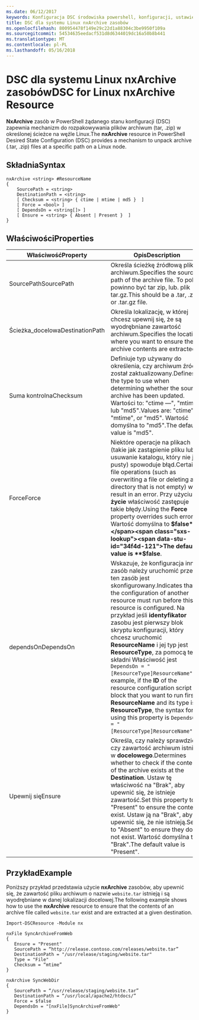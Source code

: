 ```yaml
---
ms.date: 06/12/2017
keywords: Konfiguracja DSC środowiska powershell, konfiguracji, ustawienia
title: DSC dla systemu Linux nxArchive zasobów
ms.openlocfilehash: 800954478f149e29c22d1a88304c3be9950f109a
ms.sourcegitcommit: 54534635eedacf531d8d6344019dc16a50b8b441
ms.translationtype: MT
ms.contentlocale: pl-PL
ms.lasthandoff: 05/16/2018
---
```

# <a name="dsc-for-linux-nxarchive-resource"></a><span data-ttu-id="34f4d-103">DSC dla systemu Linux nxArchive zasobów</span><span class="sxs-lookup"><span data-stu-id="34f4d-103">DSC for Linux nxArchive Resource</span></span>

<span data-ttu-id="34f4d-104">**NxArchive** zasób w PowerShell żądanego stanu konfiguracji (DSC) zapewnia mechanizm do rozpakowywania plików archiwum (tar, .zip) w określonej ścieżce na węźle Linux.</span><span class="sxs-lookup"><span data-stu-id="34f4d-104">The **nxArchive** resource in PowerShell Desired State Configuration (DSC) provides a mechanism to unpack archive (.tar, .zip) files at a specific path on a Linux node.</span></span>

## <a name="syntax"></a><span data-ttu-id="34f4d-105">Składnia</span><span class="sxs-lookup"><span data-stu-id="34f4d-105">Syntax</span></span>

```
nxArchive <string> #ResourceName
{
    SourcePath = <string>
    DestinationPath = <string>
    [ Checksum = <string> { ctime | mtime | md5 }  ]
    [ Force = <bool> ]
    [ DependsOn = <string[]> ]
    [ Ensure = <string> { Absent | Present }  ]
}
```

## <a name="properties"></a><span data-ttu-id="34f4d-106">Właściwości</span><span class="sxs-lookup"><span data-stu-id="34f4d-106">Properties</span></span>

|  <span data-ttu-id="34f4d-107">Właściwość</span><span class="sxs-lookup"><span data-stu-id="34f4d-107">Property</span></span> |  <span data-ttu-id="34f4d-108">Opis</span><span class="sxs-lookup"><span data-stu-id="34f4d-108">Description</span></span> |
|---|---|
| <span data-ttu-id="34f4d-109">SourcePath</span><span class="sxs-lookup"><span data-stu-id="34f4d-109">SourcePath</span></span>| <span data-ttu-id="34f4d-110">Określa ścieżkę źródłową pliku archiwum.</span><span class="sxs-lookup"><span data-stu-id="34f4d-110">Specifies the source path of the archive file.</span></span> <span data-ttu-id="34f4d-111">To pole powinno być tar zip, lub. plik tar.gz.</span><span class="sxs-lookup"><span data-stu-id="34f4d-111">This should be a .tar, .zip, or .tar.gz file.</span></span> |
| <span data-ttu-id="34f4d-112">Ścieżka_docelowa</span><span class="sxs-lookup"><span data-stu-id="34f4d-112">DestinationPath</span></span>| <span data-ttu-id="34f4d-113">Określa lokalizację, w której chcesz upewnij się, że są wyodrębniane zawartość archiwum.</span><span class="sxs-lookup"><span data-stu-id="34f4d-113">Specifies the location where you want to ensure the archive contents are extracted.</span></span>|
| <span data-ttu-id="34f4d-114">Suma kontrolna</span><span class="sxs-lookup"><span data-stu-id="34f4d-114">Checksum</span></span>| <span data-ttu-id="34f4d-115">Definiuje typ używany do określenia, czy archiwum źródła został zaktualizowany.</span><span class="sxs-lookup"><span data-stu-id="34f4d-115">Defines the type to use when determining whether the source archive has been updated.</span></span> <span data-ttu-id="34f4d-116">Wartości to: "ctime —", "mtime" lub "md5".</span><span class="sxs-lookup"><span data-stu-id="34f4d-116">Values are: "ctime", "mtime", or "md5".</span></span> <span data-ttu-id="34f4d-117">Wartość domyślna to "md5".</span><span class="sxs-lookup"><span data-stu-id="34f4d-117">The default value is "md5".</span></span>|
| <span data-ttu-id="34f4d-118">Force</span><span class="sxs-lookup"><span data-stu-id="34f4d-118">Force</span></span>| <span data-ttu-id="34f4d-119">Niektóre operacje na plikach (takie jak zastąpienie pliku lub usuwanie katalogu, który nie jest pusty) spowoduje błąd.</span><span class="sxs-lookup"><span data-stu-id="34f4d-119">Certain file operations (such as overwriting a file or deleting a directory that is not empty) will result in an error.</span></span> <span data-ttu-id="34f4d-120">Przy użyciu **życie** właściwość zastępuje takie błędy.</span><span class="sxs-lookup"><span data-stu-id="34f4d-120">Using the **Force** property overrides such errors.</span></span> <span data-ttu-id="34f4d-121">Wartość domyślna to **$false**.</span><span class="sxs-lookup"><span data-stu-id="34f4d-121">The default value is **$false**.</span></span>|
| <span data-ttu-id="34f4d-122">dependsOn</span><span class="sxs-lookup"><span data-stu-id="34f4d-122">DependsOn</span></span> | <span data-ttu-id="34f4d-123">Wskazuje, że konfiguracja inny zasób należy uruchomić przed ten zasób jest skonfigurowany.</span><span class="sxs-lookup"><span data-stu-id="34f4d-123">Indicates that the configuration of another resource must run before this resource is configured.</span></span> <span data-ttu-id="34f4d-124">Na przykład jeśli **identyfikator** zasobu jest pierwszy blok skryptu konfiguracji, który chcesz uruchomić **ResourceName** i jej typ jest **ResourceType**, za pomocą tej składni Właściwość jest `DependsOn = "[ResourceType]ResourceName"`.</span><span class="sxs-lookup"><span data-stu-id="34f4d-124">For example, if the **ID** of the resource configuration script block that you want to run first is **ResourceName** and its type is **ResourceType**, the syntax for using this property is `DependsOn = "[ResourceType]ResourceName"`.</span></span>|
| <span data-ttu-id="34f4d-125">Upewnij się</span><span class="sxs-lookup"><span data-stu-id="34f4d-125">Ensure</span></span>| <span data-ttu-id="34f4d-126">Określa, czy należy sprawdzić, czy zawartość archiwum istnieje w **docelowego**.</span><span class="sxs-lookup"><span data-stu-id="34f4d-126">Determines whether to check if the content of the archive exists at the **Destination**.</span></span> <span data-ttu-id="34f4d-127">Ustaw tę właściwość na "Brak", aby upewnić się, że istnieje zawartość.</span><span class="sxs-lookup"><span data-stu-id="34f4d-127">Set this property to "Present" to ensure the contents exist.</span></span> <span data-ttu-id="34f4d-128">Ustaw ją na "Brak", aby upewnić się, że nie istnieją.</span><span class="sxs-lookup"><span data-stu-id="34f4d-128">Set it to "Absent" to ensure they do not exist.</span></span> <span data-ttu-id="34f4d-129">Wartość domyślna to "Brak".</span><span class="sxs-lookup"><span data-stu-id="34f4d-129">The default value is "Present".</span></span>|

## <a name="example"></a><span data-ttu-id="34f4d-130">Przykład</span><span class="sxs-lookup"><span data-stu-id="34f4d-130">Example</span></span>

<span data-ttu-id="34f4d-131">Poniższy przykład przedstawia użycie **nxArchive** zasobów, aby upewnić się, że zawartość pliku archiwum o nazwie `website.tar` istnieją i są wyodrębniane w danej lokalizacji docelowej.</span><span class="sxs-lookup"><span data-stu-id="34f4d-131">The following example shows how to use the **nxArchive** resource to ensure that the contents of an archive file called `website.tar` exist and are extracted at a given destination.</span></span>

```
Import-DSCResource -Module nx

nxFile SyncArchiveFromWeb
{
   Ensure = "Present"
   SourcePath = “http://release.contoso.com/releases/website.tar”
   DestinationPath = "/usr/release/staging/website.tar"
   Type = "File"
   Checksum = “mtime”
}

nxArchive SyncWebDir
{
   SourcePath = “/usr/release/staging/website.tar”
   DestinationPath = “/usr/local/apache2/htdocs/”
   Force = $false
   DependsOn = "[nxFile]SyncArchiveFromWeb"
}
```
